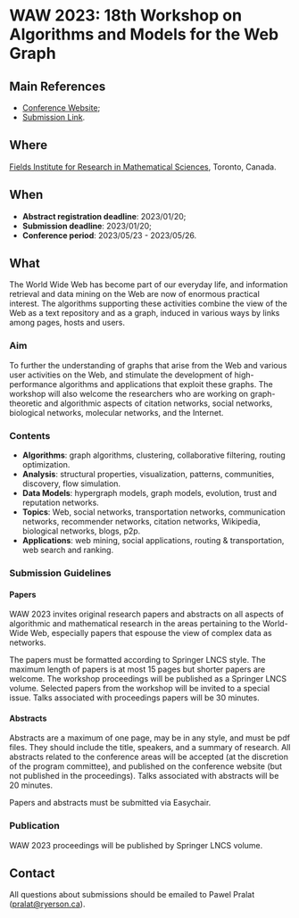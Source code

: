 # WAW 2023: 18th Workshop on Algorithms and Models for the Web Graph

## Main References 

- [Conference Website](https://math.ryerson.ca/waw2023/);
- [Submission Link](https://easychair.org/conferences/?conf=waw2023).

## Where 

[Fields Institute for Research in Mathematical Sciences](http://www.fields.utoronto.ca), Toronto, Canada. 

## When 

- **Abstract registration deadline**: 2023/01/20; 
- **Submission deadline**: 2023/01/20; 
- **Conference period**: 2023/05/23 - 2023/05/26. 

## What 

The World Wide Web has become part of our everyday life, and information retrieval and data mining on the Web are now of enormous practical interest. The algorithms supporting these activities combine the view of the Web as a text repository and as a graph, induced in various ways by links among pages, hosts and users.

### Aim

To further the understanding of graphs that arise from the Web and various user activities on the Web, and stimulate the development of high-performance algorithms and applications that exploit these graphs. The workshop will also welcome the researchers who are working on graph-theoretic and algorithmic aspects of citation networks, social networks, biological networks, molecular networks, and the Internet.

### Contents 

- **Algorithms**: graph algorithms, clustering, collaborative filtering, routing optimization.
- **Analysis**: structural properties, visualization, patterns, communities, discovery, flow simulation.
- **Data Models**: hypergraph models, graph models, evolution, trust and reputation networks.
- **Topics**: Web, social networks, transportation networks, communication networks, recommender networks, citation networks, Wikipedia, biological networks, blogs, p2p.
- **Applications**: web mining, social applications, routing & transportation, web search and ranking.

### Submission Guidelines 

#### Papers

WAW 2023 invites original research papers and abstracts on all aspects of algorithmic and mathematical research in the areas pertaining to the World-Wide Web, especially papers that espouse the view of complex data as networks.

The papers must be formatted according to Springer LNCS style. The maximum length of papers is at most 15 pages but shorter papers are welcome. The workshop proceedings will be published as a Springer LNCS volume. Selected papers from the workshop will be invited to a special issue. Talks associated with proceedings papers will be 30 minutes.

#### Abstracts 

Abstracts are a maximum of one page, may be in any style, and must be pdf files. They should include the title, speakers, and a summary of research. All abstracts related to the conference areas will be accepted (at the discretion of the program committee), and published on the conference website (but not published in the proceedings). Talks associated with abstracts will be 20 minutes.

Papers and abstracts must be submitted via Easychair.

### Publication 

WAW 2023 proceedings will be published by Springer LNCS volume. 

## Contact 

All questions about submissions should be emailed to Pawel Pralat (pralat@ryerson.ca).